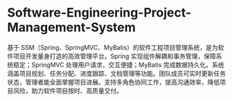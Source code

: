 # Software-Engineering-Project-Management-System
基于 SSM（Spring、SpringMVC、MyBatis）的软件工程项目管理系统，是为软件项目开发量身打造的高效管理平台。Spring 实现组件解耦和事务管理，保障系统稳定；SpringMVC 处理用户请求，交互便捷；MyBatis 完成数据持久化。系统涵盖项目规划、任务分配、进度跟踪、文档管理等功能。团队成员可实时更新任务状态，管理者能全面掌握项目进展。支持多角色协同工作，提高沟通效率，降低项目风险，助力软件项目按时、高质量交付。 
